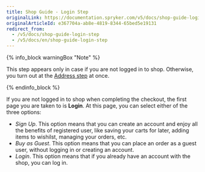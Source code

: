 ```yaml
---
title: Shop Guide - Login Step
originalLink: https://documentation.spryker.com/v5/docs/shop-guide-login-step
originalArticleId: e367704a-ab8e-4819-8344-65bed5e19131
redirect_from:
  - /v5/docs/shop-guide-login-step
  - /v5/docs/en/shop-guide-login-step
---
```


{% info_block warningBox "Note" %}

This step appears only in case if you are not logged in to shop. Otherwise, you turn out at the [Address step](/docs/scos/user/shop-user-guides/{{page.version}}/shop-guide-checkout/shop-guide-address-step.html) at once.

{% endinfo_block %}

If you are not logged in to shop when completing the checkout, the first page you are taken to is **Login**. At this page, you can select either of the three options:

* *Sign Up*. This option means that you can create an account and enjoy all the benefits of registered user, like saving your carts for later, adding items to wishilst, managing your orders, etc. 
* *Buy as Guest*. This option means that you can place an order as a guest user, without logging in or creating an account.
* *Login*. This option means that if you already have an account with the shop, you can log in.
